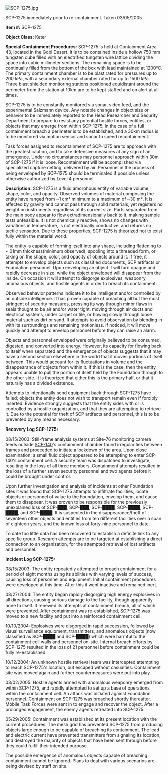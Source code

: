 ![SCP-1275.jpg](http://scp-wiki.wdfiles.com/local--files/scp-1275/SCP-1275.jpg)

SCP-1275 immediately prior to re-containment. Taken 03/05/2005

**Item #:** SCP-1275

**Object Class:** Keter

**Special Containment Procedures:** SCP-1275 is held at Containment Area 43, located in the Gobi Desert. It is to be contained inside a hollow 750 mm tungsten cube filled with an electrified tungsten wire lattice dividing the space into cubic millimeter sections. The remaining space is to be continually filled from the bottom of the box with lead maintained at 1200°C. The primary containment chamber is to be blast rated for pressures up to 200 kPa, with a secondary external chamber rated for up to 1500 kPa. Three blast shielded monitoring stations positioned equidistant around the perimeter from the station at 10km are to be kept staffed and on alert at all times.

SCP-1275 is to be constantly monitored via sonar, video feed, and the experimental Salzmann device. Any notable changes in object size or behavior to be immediately reported to the Head Researcher and Security Department to prepare to resist any potential hostile forces, entities, or objects that may emerge from within SCP-1275. In the case of a full containment breach a perimeter is to be established, and a 30km radius is to be monitored via motion sensor and sonar to speed recontainment.

Task forces assigned to recontainment of SCP-1275 are to approach with the greatest caution, and to take defensive measures at any sign of an emergence. Under no circumstances may personnel approach within 30m of SCP-1275 if it is loose. Recontainment will be accomplished via specialized capture netting, delivered by air. Personnel in the process of being enveloped by SCP-1275 should be terminated if possible unless otherwise authorized by Level 4 personnel.

**Description:** SCP-1275 is a fluid amorphous entity of variable volume, shape, color, and opacity. Observed volumes of material composing the entity have ranged from ~1 cm³ minimum to a maximum of ~30 m³. It is affected by gravity and cannot pass through solid materials, yet registers no weight on instruments regardless of its current size. Parts separated from the main body appear to flow extradimensionally back to it, making sample tests unfeasible. It is not chemically reactive, shows no changes with variations in temperature, is not electrically conductive, and returns no tactile sensation. Due to these properties, SCP-1275 is theorized not to exist fully within the material world.

The entity is capable of forming itself into any shape, including flattening to ~.01mm thickness(minimum observed), spooling into a threaded form, or taking on the shape, color, and opacity of objects around it. If free, it attempts to envelop objects such as classified documents, SCP artifacts or Foundation personnel. Upon enveloping an object it will turn opaque and rapidly decrease in size, while the object enveloped will disappear from the inside. On occasion it will attempt to disgorge explosives, weaponry, anomalous objects, and hostile agents in order to breach its containment.

Observed behavior patterns indicate it to be intelligent and/or controlled by an outside intelligence. It has proven capable of breaching all but the most stringent of security measures, pressing its way through minor flaws in seals thought to be air and/or water tight, moving through air ducts and electrical systems, under carpet or tile, or flowing slowly through loose material such as dirt or sand. It attempts to avoid observation by blending in with its surroundings and remaining motionless. If noticed, it will move quickly and attempt to envelop personnel before they can raise an alarm.

Objects and personnel enveloped were originally believed to be consumed, digested, and converted into energy. However, its capacity for flowing back to itself when separated and the emergence of objects suggests that it may have a second section elsewhere in the world that it moves portions of itself between. This would account for its fluctuations in volume and the disappearance of objects from within it. If this is the case, then the entity appears unable to pull the portion of itself held by the Foundation through to the other side. It is theorized that either this is the primary half, or that it naturally has a divided existence.

Attempts to intentionally send equipment back through SCP-1275 have failed; objects the entity does not wish to transport remain even if forcibly inserted. Evidence strongly suggests that the entity sides with or is controlled by a hostile organization, and that they are attempting to retrieve it. Due to the potential for theft of SCP artifacts and personnel, this is to be prevented by any means necessary.

**Recovery Log SCP-1275:**

08/15/2003: Still-frame analysis systems at Site-76 monitoring camera feeds outside [SCP-140](/scp-140)'s containment chamber found irregularities between frames and proceeded to initiate a lockdown of the area. Upon close examination, a small fluid object appeared to be attempting to enter SCP-140's containment cell. A security team was dispatched to investigate, resulting in the loss of all three members. Containment attempts resulted in the loss of a further seven security personnel and two agents before it could be brought under control.

Upon further investigation and analysis of incidents at other Foundation sites it was found that SCP-1275 attempts to infiltrate facilities, locate objects or personnel of value to the Foundation, envelop them, and cause them to disappear. It was proven to be responsible for the previously unexplained loss of SCP-███, SCP-███, SCP-████, SCP-████, SCP-████, and SCP-████. It is suspected in the disappearance/theft of seventeen other objects and entities from ten different facilities over a span of eighteen years, and the known loss of forty-nine personnel to date.

To date too little data has been recovered to establish a definite link to any specific group. Research attempts are to be targeted at establishing a direct connection to an organization, for the attempted retrieval of lost artifacts and personnel.

**Incident Log SCP-1275:**

08/15/2003: The entity repeatedly attempted to breach containment for a period of eight months using its abilities with varying levels of success, causing loss of personnel and equipment. Initial containment procedures were developed at this time. After this it went inactive and remained inert.

08/27/2004: The entity began rapidly disgorging high energy explosives in all directions, causing serious damage to the facility, though apparently none to itself. It renewed its attempts at containment breach, all of which were prevented. After containment was re-established, SCP-1275 was moved to a new facility and put into a reinforced containment cell.

10/10/2004: Explosives were disgorged in rapid succession, followed by visual surveillance equipment, transmitters, and anomalous objects (now classified as SCP-████ and SCP-████) which were harmful to the containment cell walls and personnel on-site. Internal breach efforts by SCP-1275 resulted in the loss of 21 personnel before containment could be fully re-established.

10/12/2004: An unknown hostile retrieval team was intercepted attempting to reach SCP-1275's location, but escaped without casualties. Containment site was moved again and further countermeasures were put into play.

03/02/2005: Hostile agents armed with anomalous weaponry emerged from within SCP-1275, and rapidly attempted to set up a base of operations within the containment cell. An attack was initiated against Foundation personnel. Containment on SCP-1275 was breached shortly thereafter. Mobile Task Forces were sent in to engage and recover the object. After a prolonged engagement, the enemy agents retreated into SCP-1275.

05/29/2005: Containment was established at its present location with the current procedures. The mesh grid has prevented SCP-1275 from producing objects large enough to be capable of breaching its containment. The lead and electric current have prevented transmitters from signaling its location, and destroyed the majority of objects that have been sent through before they could fulfill their intended purpose.

The possible emergence of anomalous objects capable of breaching containment cannot be ignored. Plans to deal with various scenarios are being devised by staff on site.